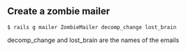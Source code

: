 ## Create a zombie mailer

    $ rails g mailer ZombieMailer decomp_change lost_brain

decomp_change and lost_brain are the names of the emails